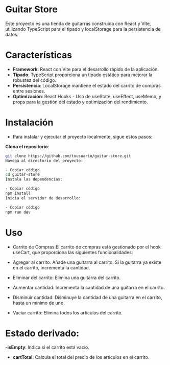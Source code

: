 # Guitar Store
Este proyecto es una tienda de guitarras construida con React y Vite, utilizando TypeScript para el tipado y localStorage para la persistencia de datos.

# Características

- **Framework**: React con Vite para el desarrollo rápido de la aplicación.
- **Tipado**: TypeScript proporciona un tipado estático para mejorar la robustez del código.
- **Persistencia**: LocalStorage mantiene el estado del carrito de compras entre sesiones.
- **Optimización**: React Hooks - Uso de useState, useEffect, useMemo, y props para la gestión del estado y optimización del rendimiento.

# Instalación


- Para instalar y ejecutar el proyecto localmente, sigue estos pasos:

**Clona el repositorio**:

```sh
git clone https://github.com/tuusuario/guitar-store.git
Navega al directorio del proyecto:

- Copiar código
cd guitar-store
Instala las dependencias:

- Copiar código
npm install
Inicia el servidor de desarrollo:

- Copiar código
npm run dev
```

# Uso
- Carrito de Compras
El carrito de compras está gestionado por el hook useCart, que proporciona las siguientes funcionalidades:

- Agregar al carrito: Añade una guitarra al carrito. Si la guitarra ya existe en el carrito, incrementa la cantidad.
- Eliminar del carrito: Elimina una guitarra del carrito.
- Aumentar cantidad: Incrementa la cantidad de una guitarra en el carrito.
- Disminuir cantidad: Disminuye la cantidad de una guitarra en el carrito, hasta un mínimo de uno.
- Vaciar carrito: Elimina todos los artículos del carrito.

# Estado derivado:

-**isEmpty**: Indica si el carrito está vacío.
- **cartTotal**: Calcula el total del precio de los artículos en el carrito.


